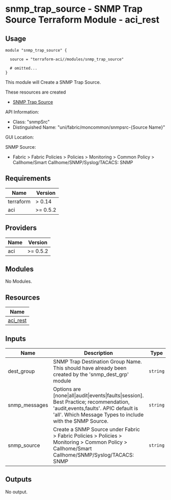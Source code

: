 # snmp_trap_source - SNMP Trap Source Terraform Module - aci_rest

## Usage

```hcl
module "snmp_trap_source" {

  source = "terraform-aci//modules/snmp_trap_source"

  # omitted...
}
```

This module will Create a SNMP Trap Source.

These resources are created

* [SNMP Trap Source](https://registry.terraform.io/providers/CiscoDevNet/aci/latest/docs/resources/rest)

API Information:

* Class: "snmpSrc"
* Distinguished Name: "uni/fabric/moncommon/snmpsrc-{Source Name}"

GUI Location:

SNMP Source:

* Fabric > Fabric Policies > Policies > Monitoring > Common Policy > Callhome/Smart Callhome/SNMP/Syslog/TACACS: SNMP

<!-- BEGINNING OF PRE-COMMIT-TERRAFORM DOCS HOOK -->
## Requirements

| Name | Version |
|------|---------|
| terraform | > 0.14 |
| aci | >= 0.5.2 |

## Providers

| Name | Version |
|------|---------|
| aci | >= 0.5.2 |

## Modules

No Modules.

## Resources

| Name |
|------|
| [aci_rest](https://registry.terraform.io/providers/ciscodevnet/aci/0.5.2/docs/resources/rest) |

## Inputs

| Name | Description | Type | Default | Required |
|------|-------------|------|---------|:--------:|
| dest\_group | SNMP Trap Destination Group Name.  This should have already been created by the 'snmp\_dest\_grp' module | `string` | `"default_oob"` | no |
| snmp\_messages | Options are [none\|all\|audit\|events\|faults\|session].  Best Practice; recommendation, 'audit,events,faults'.  APIC default is 'all'.  Which Message Types to include with the SNMP Source. | `string` | `"audit,events,faults"` | no |
| snmp\_source | Create a SNMP Source under Fabric > Fabric Policies > Policies > Monitoring > Common Policy > Callhome/Smart Callhome/SNMP/Syslog/TACACS: SNMP | `string` | `"default_oob"` | no |

## Outputs

No output.
<!-- END OF PRE-COMMIT-TERRAFORM DOCS HOOK -->